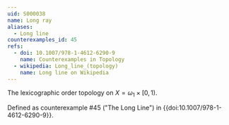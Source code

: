 ```yaml
---
uid: S000038
name: Long ray
aliases:
  - Long line
counterexamples_id: 45
refs:
  - doi: 10.1007/978-1-4612-6290-9 
    name: Counterexamples in Topology
  - wikipedia: Long_line_(topology)
    name: Long line on Wikipedia
---
```

The lexicographic order topology on $X=\omega_1 \times [0,1)$.

Defined as counterexample #45 ("The Long Line")
in {{doi:10.1007/978-1-4612-6290-9}}.
